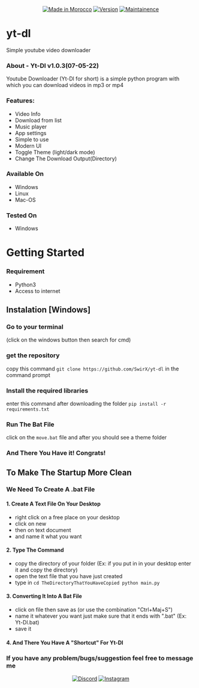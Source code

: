 <p align="center">
<a href="https://bit.ly/30yDbd5"><img title="Made in Morocco" src="https://img.shields.io/badge/Tool-Yt--Dl-green?style=plastic"></a>
<a href="https://bit.ly/30yDbd5"><img title="Version" src="https://img.shields.io/badge/Version-1.0.3-green?style=plastic"></a>
<a href="https://bit.ly/30yDbd5"><img title="Maintainence" src="https://img.shields.io/badge/-Maintained-green?style=plastic"></a>
</p>

# yt-dl

Simple youtube video downloader

### About - Yt-Dl v1.0.3(07-05-22)
Youtube Downloader (Yt-Dl for short) is a simple python program with which you can download videos in mp3 or mp4
### Features:
* Video Info
* Download from list
* Music player
* App settings
* Simple to use
* Modern UI
* Toggle Theme (light/dark mode)
* Change The Download Output(Directory)


### Available On

* Windows
* Linux
* Mac-OS

### Tested On

* Windows

# Getting Started

### Requirement

* Python3
* Access to internet

## Instalation [Windows]

### Go to your terminal
(click on  the windows button then search for cmd)
### get the repository
copy this command `git clone https://github.com/SwirX/yt-dl` in the command prompt
### Install the required libraries
enter this command after downloading the folder `pip install -r requirements.txt`
### Run The Bat File
click on the `move.bat` file and after you should see a theme folder

### And There You Have it! Congrats!

## To Make The Startup More Clean
### We Need To Create A .bat File
#### 1. Create A Text File On Your Desktop
* right click on a free place on your desktop
* click on new
* then on text document
* and name it what you want
#### 2. Type The Command
* copy the directory of your folder (Ex: if you put in in your desktop enter it and copy the directory)
* open the text file that you have just created
* type in
`cd TheDirectoryThatYouHaveCopied
python main.py`
#### 3. Converting It Into A Bat File
* click on file then save as (or use the combination "Ctrl+Maj+S")
* name it whatever you want just make sure that it ends with ".bat" (Ex: Yt-Dl.bat)
* save it
#### 4. And There You Have A "Shortcut" For Yt-Dl

### If you have any problem/bugs/suggestion feel free to message me
<p align="center">
<a href="https://discord.gg/C3ys2Kv"><img title="Discord" src="https://img.shields.io/badge/Discord-blueviolet?style=plastic&logo=discord"></a>
<a href="https://instagram.com/swirx.yt"><img title="Instagram" src="https://img.shields.io/badge/Instagram-ff69b4?style=plastic&logo=instagram"></a>
</p>
